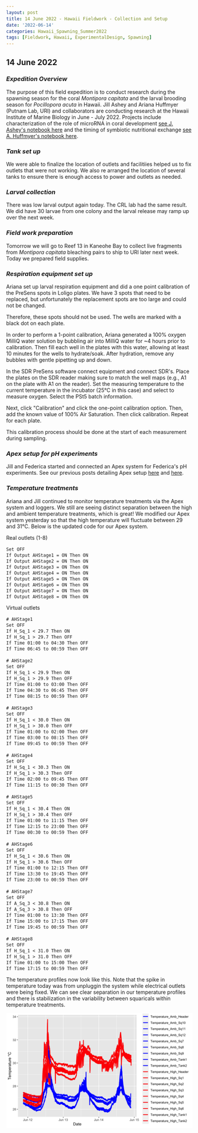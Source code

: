 ```yaml
---
layout: post
title: 14 June 2022 - Hawaii Fieldwork - Collection and Setup
date: '2022-06-14'
categories: Hawaii_Spawning_Summer2022
tags: [Fieldwork, Hawaii, ExperimentalDesign, Spawning]
---
```


## 14 June 2022

### *Expedition Overview*  

The purpose of this field expedition is to conduct research during the spawning season for the coral *Montipora capitata* and the larval brooding season for *Pocillopora acuta* in Hawaii. Jill Ashey and Ariana Huffmyer (Putnam Lab, URI) and collaborators are conducting research at the Hawaii Institute of Marine Biology in June - July 2022. Projects include characterization of the role of microRNA in coral development [see J. Ashey's notebook here](https://jillashey.github.io/JillAshey_Putnam_Lab_Notebook/) and the timing of symbiotic nutritional exchange [see A. Huffmyer's notebook here](https://ahuffmyer.github.io/ASH_Putnam_Lab_Notebook/). 

### *Tank set up* 

We were able to finalize the location of outlets and facilitiies helped us to fix outlets that were not working. We also re arranged the location of several tanks to ensure there is enough access to power and outlets as needed.  

### *Larval collection*  

There was low larval output again today. The CRL lab had the same result. We did have 30 larvae from one colony and the larval release may ramp up over the next week.   

### *Field work preparation*  

Tomorrow we will go to Reef 13 in Kaneohe Bay to collect live fragments from *Montipora capitata* bleaching pairs to ship to URI later next week. Today we prepared field supplies.  

### *Respiration equipment set up*  

Ariana set up larval respiration equipment and did a one point calibration of the PreSens spots in Loligo plates. We have 3 spots that need to be replaced, but unfortunately the replacement spots are too large and could not be changed.   

Therefore, these spots should not be used. The wells are marked with a black dot on each plate.  

In order to perform a 1-point calibration, Ariana generated a 100% oxygen MilliQ water solution by bubbling air into MilliQ water for ~4 hours prior to calibration. Then fill each well in the plates with this water, allowing at least 10 minutes for the wells to hydrate/soak. After hydration, remove any bubbles with gentle pipetting up and down. 

In the SDR PreSens software connect equipment and connect SDR's. Place the plates on the SDR reader making sure to match the well maps (e.g., A1 on the plate with A1 on the reader). Set the measuring temperature to the current temperature in the incubator (25°C in this case) and select to measure oxygen. Select the PSt5 batch information. 

Next, click "Calibration" and click the one-point calibration option. Then, add the known value of 100% Air Saturation. Then click calibration. Repeat for each plate.  

This calibration process should be done at the start of each measurement during sampling.  

### *Apex setup for pH experiments*

Jill and Federica started and connected an Apex system for Federica's pH experiments. See our previous posts detailing Apex setup [here](https://github.com/urol-e5/urol-e5.github.io/blob/master/_posts/2022-06-10-Daily-Fieldwork-Hawaii.md) and [here](https://github.com/urol-e5/urol-e5.github.io/blob/master/_posts/2022-06-11-Daily-Fieldwork-Hawaii.md).  

### *Temperature treatments*   

Ariana and Jill continued to monitor temperature treatments via the Apex system and loggers. We still are seeing distinct separation between the high and ambient temperature treatments, which is great! We modified our Apex system yesterday so that the high temperature will fluctuate between 29 and 31°C. Below is the updated code for our Apex system. 

Real outlets (1-8)

```
Set OFF
If Output AHStage1 = ON Then ON
If Output AHStage2 = ON Then ON
If Output AHStage3 = ON Then ON
If Output AHStage4 = ON Then ON
If Output AHStage5 = ON Then ON
If Output AHStage6 = ON Then ON
If Output AHStage7 = ON Then ON
If Output AHStage8 = ON Then ON
```

Virtual outlets 

```
# AHStage1
Set OFF
If H_Sq_1 < 29.7 Then ON
If H_Sq_1 > 29.7 Then OFF
If Time 01:00 to 04:30 Then OFF
If Time 06:45 to 00:59 Then OFF

# AHStage2
Set OFF
If H_Sq_1 < 29.9 Then ON
If H_Sq_1 > 29.9 Then OFF
If Time 01:00 to 03:00 Then OFF
If Time 04:30 to 06:45 Then OFF
If Time 08:15 to 00:59 Then OFF

# AHStage3
Set OFF
If H_Sq_1 < 30.0 Then ON
If H_Sq_1 > 30.0 Then OFF
If Time 01:00 to 02:00 Then OFF
If Time 03:00 to 08:15 Then OFF
If Time 09:45 to 00:59 Then OFF

# AHStage4
Set OFF
If H_Sq_1 < 30.3 Then ON
If H_Sq_1 > 30.3 Then OFF
If Time 02:00 to 09:45 Then OFF
If Time 11:15 to 00:30 Then OFF

# AHStage5
Set OFF
If H_Sq_1 < 30.4 Then ON
If H_Sq_1 > 30.4 Then OFF
If Time 01:00 to 11:15 Then OFF
If Time 12:15 to 23:00 Then OFF
If Time 00:30 to 00:59 Then OFF

# AHStage6
Set OFF
If H_Sq_1 < 30.6 Then ON
If H_Sq_1 > 30.6 Then OFF
If Time 01:00 to 12:15 Then OFF
If Time 13:30 to 19:45 Then OFF
If Time 23:00 to 00:59 Then OFF

# AHStage7
Set OFF
If A_Sq_3 < 30.8 Then ON
If A_Sq_3 > 30.8 Then OFF
If Time 01:00 to 13:30 Then OFF
If Time 15:00 to 17:15 Then OFF
If Time 19:45 to 00:59 Then OFF

# AHStage8
Set OFF
If H_Sq_1 < 31.0 Then ON
If H_Sq_1 > 31.0 Then OFF
If Time 01:00 to 15:00 Then OFF
If Time 17:15 to 00:59 Then OFF
```

The temperature profiles now look like this. Note that the spike in temperature today was from unpluggin the system while electrical outlets were being fixed. We can see clear separation in our temperature profiles and there is stabilization in the variability between squaricals within temperature treatments.  

![temps](https://raw.githubusercontent.com/urol-e5/urol-e5.github.io/master/images/2022_Hawaii/temp_plot2.png)